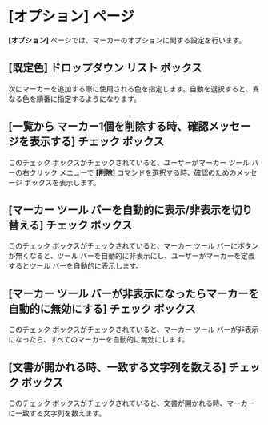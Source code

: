 # \[オプション\] ページ

**\[オプション\]** ページでは、マーカーのオプションに関する設定を行います。

## \[既定色\] ドロップダウン リスト ボックス

次にマーカーを追加する際に使用される色を指定します。自動を選択すると、異なる色を順番に指定するようになります。

## \[一覧から マーカー1個を削除する時、確認メッセージを表示する\] チェック ボックス

このチェック ボックスがチェックされていると、ユーザーがマーカー ツール バーの右クリック メニューで **\[削除\]** コマンドを選択する時、確認のためのメッセージ ボックスを表示します。

## \[マーカー ツール バーを自動的に表示/非表示を切り替える\] チェック ボックス

このチェック ボックスがチェックされていると、マーカー ツール バーにボタンが無くなると、ツール バーを自動的に非表示にし、ユーザーがマーカーを定義するとツール バーを自動的に表示します。

## \[マーカー ツール バーが非表示になったらマーカーを自動的に無効にする\] チェック ボックス

このチェック ボックスがチェックされていると、マーカー ツール バーが非表示になったら、すべてのマーカーを自動的に無効にします。

## \[文書が開かれる時、一致する文字列を数える\] チェック ボックス

このチェック ボックスがチェックされていると、文書が開かれる時、マーカーに一致する文字列を数えます。

